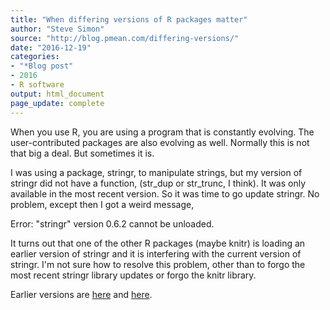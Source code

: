 ```yaml
---
title: "When differing versions of R packages matter"
author: "Steve Simon"
source: "http://blog.pmean.com/differing-versions/"
date: "2016-12-19"
categories:
- "*Blog post"
- 2016
- R software
output: html_document
page_update: complete
---
```


When you use R, you are using a program that is constantly evolving. The user-contributed packages are also evolving as well. Normally this is not that big a deal. But sometimes it is.

<!---More--->

I was using a package, stringr, to manipulate strings, but my version of stringr did not have a function, (str\_dup or str\_trunc, I think). It was only available in the most recent version. So it was time to go update stringr. No problem, except then I got a weird message,

Error: "stringr" version 0.6.2 cannot be unloaded.

It turns out that one of the other R packages (maybe knitr) is loading an earlier version of stringr and it is interfering with the current version of stringr. I'm not sure how to resolve this problem, other than to forgo the most recent stringr library updates or forgo the knitr library.

 
Earlier versions are [here][sim1] and [here][sim2].
 
[sim1]: http://blog.pmean.com/differing-versions/
[sim2]: http://new.pmean.com/differing-versions/
 

